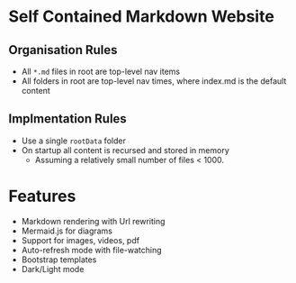 # Self Contained Markdown Website

## Organisation Rules
- All `*.md` files in root are top-level nav items
- All folders in root are top-level nav times, where index.md is the default content

## Implmentation Rules
- Use a single `rootData` folder
- On startup all content is recursed and stored in memory
    - Assuming a relatively small number of files < 1000.

# Features
- Markdown rendering with Url rewriting
- Mermaid.js for diagrams
- Support for images, videos, pdf
- Auto-refresh mode with file-watching
- Bootstrap templates
- Dark/Light mode
